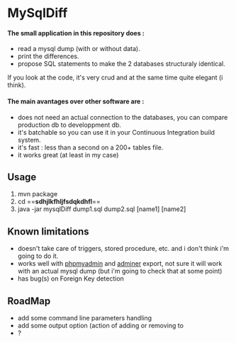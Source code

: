 # MySqlDiff

#### The small application in this repository does :
* read a mysql dump (with or without data).
* print the differences.
* propose SQL statements to make the 2 databases structuraly identical.

If you look at the code, it's very crud and at the same time quite elegant (i think).

#### The main avantages over other software are :
* does not need an actual connection to the databases, you can compare production db to developpment db.
* it's batchable so you can use it in your Continuous Integration build system.
* it's fast : less than a second on a 200+ tables file.
* it works great (at least in my case)


## Usage 
1. mvn package
2. cd ==**sdhjlkfhljfsdqkdhfl**==
2. java -jar mysqlDiff dump1.sql dump2.sql [name1] [name2]

## Known limitations
* doesn't take care of triggers, stored procedure, etc. and i don't think i'm going to do it.
* works well with [phpmyadmin](http://www.phpmyadmin.net/) and [adminer](http://www.adminer.org/) export, not sure it will work with an actual mysql dump (but i'm going to check that at some point)
* has bug(s) on Foreign Key detection


## RoadMap
* add some command line parameters handling
* add some output option (action of adding or removing to 
* ?


